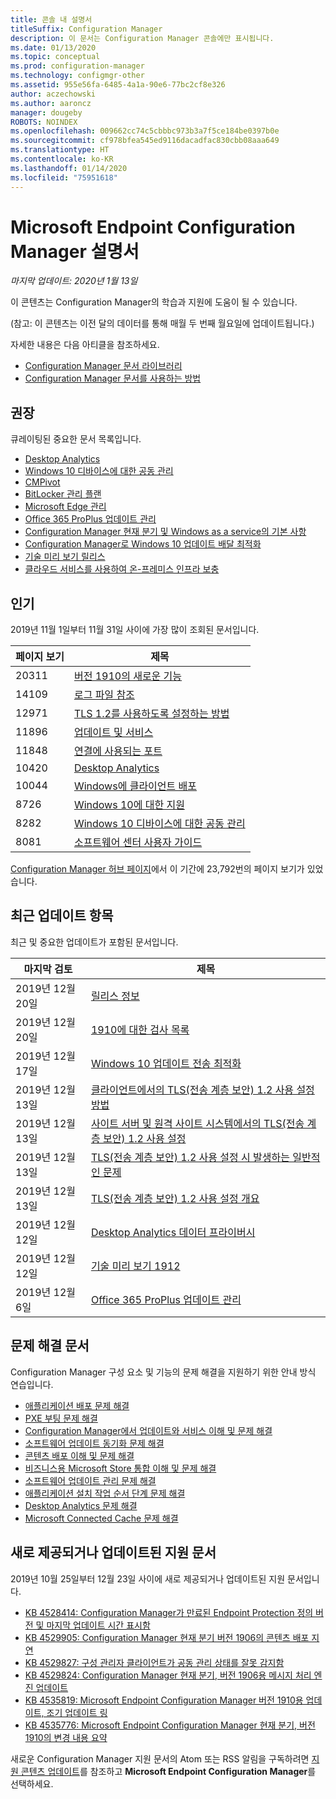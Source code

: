 ```yaml
---
title: 콘솔 내 설명서
titleSuffix: Configuration Manager
description: 이 문서는 Configuration Manager 콘솔에만 표시됩니다.
ms.date: 01/13/2020
ms.topic: conceptual
ms.prod: configuration-manager
ms.technology: configmgr-other
ms.assetid: 955e56fa-6485-4a1a-90e6-77bc2cf8e326
author: aczechowski
ms.author: aaroncz
manager: dougeby
ROBOTS: NOINDEX
ms.openlocfilehash: 009662cc74c5cbbbc973b3a7f5ce184be0397b0e
ms.sourcegitcommit: cf978bfea545ed9116dacadfac830cbb08aaa649
ms.translationtype: HT
ms.contentlocale: ko-KR
ms.lasthandoff: 01/14/2020
ms.locfileid: "75951618"
---
```

<!-- 
- Feature 1357546
- This page displays in-console, under the Community workspace, Documentation node. 
- Don't use any relative links; must be full https://docs.microsoft.com and language neutral
- Process: https://microsoft.sharepoint.com/teams/ConfigMgr/Documents/ContentPub/Data%20collection%20process%20for%20Feature%201357546%20In-console%20documentation.docx?web=1
-->

# <a name="microsoft-endpoint-configuration-manager-documentation"></a>Microsoft Endpoint Configuration Manager 설명서

*마지막 업데이트: 2020년 1월 13일*

이 콘텐츠는 Configuration Manager의 학습과 지원에 도움이 될 수 있습니다.

(참고: 이 콘텐츠는 이전 달의 데이터를 통해 매월 두 번째 월요일에 업데이트됩니다.)

자세한 내용은 다음 아티클을 참조하세요.

- [Configuration Manager 문서 라이브러리](https://docs.microsoft.com/configmgr)  
- [Configuration Manager 문서를 사용하는 방법](https://docs.microsoft.com/configmgr/core/understand/use-docs)

## <a name="recommended"></a>권장

큐레이팅된 중요한 문서 목록입니다.

- [Desktop Analytics](https://docs.microsoft.com/configmgr/desktop-analytics/overview)
- [Windows 10 디바이스에 대한 공동 관리](https://docs.microsoft.com/configmgr/comanage/overview)  
- [CMPivot](https://docs.microsoft.com/configmgr/core/servers/manage/cmpivot)  
- [BitLocker 관리 플랜](https://docs.microsoft.com/configmgr/protect/plan-design/bitlocker-management)  
- [Microsoft Edge 관리](https://docs.microsoft.com/configmgr/apps/deploy-use/deploy-edge)  
- [Office 365 ProPlus 업데이트 관리](https://docs.microsoft.com/configmgr/sum/deploy-use/manage-office-365-proplus-updates)  
- [Configuration Manager 현재 분기 및 Windows as a service의 기본 사항](https://docs.microsoft.com/configmgr/core/understand/configuration-manager-and-windows-as-service)
- [Configuration Manager로 Windows 10 업데이트 배달 최적화](https://docs.microsoft.com/configmgr/sum/deploy-use/optimize-windows-10-update-delivery)
- [기술 미리 보기 릴리스](https://docs.microsoft.com/configmgr/core/get-started/technical-preview)
- [클라우드 서비스를 사용하여 온-프레미스 인프라 보충](https://docs.microsoft.com/configmgr/core/understand/use-cloud-services)

## <a name="trending"></a>인기

2019년 11월 1일부터 11월 31일 사이에 가장 많이 조회된 문서입니다.

| 페이지 보기 | 제목 |
|------------|-------|
| 20311 | [버전 1910의 새로운 기능](https://docs.microsoft.com/configmgr/core/plan-design/changes/whats-new-in-version-1910) |
| 14109 | [로그 파일 참조](https://docs.microsoft.com/configmgr/core/plan-design/hierarchy/log-files) |
| 12971 | [TLS 1.2를 사용하도록 설정하는 방법](https://docs.microsoft.com/configmgr/core/plan-design/security/enable-tls-1-2) |
| 11896 | [업데이트 및 서비스](https://docs.microsoft.com/configmgr/core/servers/manage/updates) |
| 11848 | [연결에 사용되는 포트](https://docs.microsoft.com/configmgr/core/plan-design/hierarchy/ports) |
| 10420 | [Desktop Analytics](https://docs.microsoft.com/configmgr/desktop-analytics/overview) |
| 10044 | [Windows에 클라이언트 배포](https://docs.microsoft.com/configmgr/core/clients/deploy/deploy-clients-to-windows-computers) |
| 8726 | [Windows 10에 대한 지원](https://docs.microsoft.com/configmgr/core/plan-design/configs/support-for-windows-10) |
| 8282 | [Windows 10 디바이스에 대한 공동 관리](https://docs.microsoft.com/configmgr/comanage/overview) |
| 8081 | [소프트웨어 센터 사용자 가이드](https://docs.microsoft.com/configmgr/core/understand/software-center) |

[Configuration Manager 허브 페이지](https://docs.microsoft.com/configmgr/)에서 이 기간에 23,792번의 페이지 보기가 있었습니다.

## <a name="recently-updated"></a>최근 업데이트 항목

최근 및 중요한 업데이트가 포함된 문서입니다.

| 마지막 검토 | 제목 |
|---------------|-------|
| 2019년 12월 20일 | [릴리스 정보](https://docs.microsoft.com/configmgr/core/servers/deploy/install/release-notes) |
| 2019년 12월 20일 | [1910에 대한 검사 목록](https://docs.microsoft.com/configmgr/core/servers/manage/checklist-for-installing-update-1910) |
| 2019년 12월 17일 | [Windows 10 업데이트 전송 최적화](https://docs.microsoft.com/configmgr/sum/deploy-use/optimize-windows-10-update-delivery) |
| 2019년 12월 13일 | [클라이언트에서의 TLS(전송 계층 보안) 1.2 사용 설정 방법](https://docs.microsoft.com/configmgr/core/plan-design/security/enable-tls-1-2-client) |
| 2019년 12월 13일 | [사이트 서버 및 원격 사이트 시스템에서의 TLS(전송 계층 보안) 1.2 사용 설정](https://docs.microsoft.com/configmgr/core/plan-design/security/enable-tls-1-2-server) |
| 2019년 12월 13일 | [TLS(전송 계층 보안) 1.2 사용 설정 시 발생하는 일반적인 문제](https://docs.microsoft.com/configmgr/core/plan-design/security/enable-tls-1-2-troubleshoot) |
| 2019년 12월 13일 | [TLS(전송 계층 보안) 1.2 사용 설정 개요](https://docs.microsoft.com/configmgr/core/plan-design/security/enable-tls-1-2) |
| 2019년 12월 12일 | [Desktop Analytics 데이터 프라이버시](https://docs.microsoft.com/configmgr/desktop-analytics/privacy) |
| 2019년 12월 12일 | [기술 미리 보기 1912](https://docs.microsoft.com/configmgr/core/get-started/2019/technical-preview-1912) |
| 2019년 12월 6일 | [Office 365 ProPlus 업데이트 관리](https://docs.microsoft.com/configmgr/sum/deploy-use/manage-office-365-proplus-updates) |

## <a name="troubleshooting-articles"></a>문제 해결 문서

Configuration Manager 구성 요소 및 기능의 문제 해결을 지원하기 위한 안내 방식 연습입니다.

- [애플리케이션 배포 문제 해결](https://docs.microsoft.com/configmgr/apps/understand/app-deployment-technical-reference)
- [PXE 부팅 문제 해결](https://support.microsoft.com/help/4468612)
- [Configuration Manager에서 업데이트와 서비스 이해 및 문제 해결](https://support.microsoft.com/help/4490424)
- [소프트웨어 업데이트 동기화 문제 해결](https://support.microsoft.com/help/10059)
- [콘텐츠 배포 이해 및 문제 해결](https://support.microsoft.com/help/4482728)
- [비즈니스용 Microsoft Store 통합 이해 및 문제 해결](https://docs.microsoft.com/configmgr/apps/deploy-use/troubleshoot-microsoft-store-for-business-integration)
- [소프트웨어 업데이트 관리 문제 해결](https://support.microsoft.com/help/10680)
- [애플리케이션 설치 작업 순서 단계 문제 해결](https://support.microsoft.com/help/18408/)
- [Desktop Analytics 문제 해결](https://docs.microsoft.com/configmgr/desktop-analytics/troubleshooting)
- [Microsoft Connected Cache 문제 해결](https://docs.microsoft.com/configmgr/core/servers/deploy/configure/troubleshoot-microsoft-connected-cache)

## <a name="new-and-updated-support-articles"></a>새로 제공되거나 업데이트된 지원 문서

2019년 10월 25일부터 12월 23일 사이에 새로 제공되거나 업데이트된 지원 문서입니다.

- [KB 4528414: Configuration Manager가 만료된 Endpoint Protection 정의 버전 및 마지막 업데이트 시간 표시함](https://support.microsoft.com/help/4528414/)
- [KB 4529905: Configuration Manager 현재 분기 버전 1906의 콘텐츠 배포 지연](https://support.microsoft.com/help/4529905)
- [KB 4529827: 구성 관리자 클라이언트가 공동 관리 상태를 잘못 감지함](https://support.microsoft.com/help/4529827)
- [KB 4529824: Configuration Manager 현재 분기, 버전 1906용 메시지 처리 엔진 업데이트](https://support.microsoft.com/help/4529824)
- [KB 4535819: Microsoft Endpoint Configuration Manager 버전 1910용 업데이트, 조기 업데이트 링](https://support.microsoft.com/help/4535819)
- [KB 4535776: Microsoft Endpoint Configuration Manager 현재 분기, 버전 1910의 변경 내용 요약](https://support.microsoft.com/help/4535776)

새로운 Configuration Manager 지원 문서의 Atom 또는 RSS 알림을 구독하려면 [지원 콘텐츠 업데이트](https://support.microsoft.com/help/4089498/)를 참조하고 **Microsoft Endpoint Configuration Manager**를 선택하세요.  
